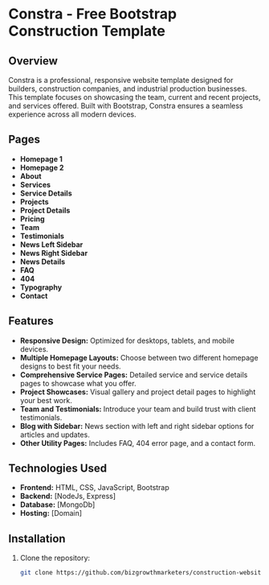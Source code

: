 # Constra - Free Bootstrap Construction Template

## Overview
Constra is a professional, responsive website template designed for builders, construction companies, and industrial production businesses. This template focuses on showcasing the team, current and recent projects, and services offered. Built with Bootstrap, Constra ensures a seamless experience across all modern devices.

## Pages

- **Homepage 1**
- **Homepage 2**
- **About**
- **Services**
- **Service Details**
- **Projects**
- **Project Details**
- **Pricing**
- **Team**
- **Testimonials**
- **News Left Sidebar**
- **News Right Sidebar**
- **News Details**
- **FAQ**
- **404**
- **Typography**
- **Contact**

## Features
- **Responsive Design:** Optimized for desktops, tablets, and mobile devices.
- **Multiple Homepage Layouts:** Choose between two different homepage designs to best fit your needs.
- **Comprehensive Service Pages:** Detailed service and service details pages to showcase what you offer.
- **Project Showcases:** Visual gallery and project detail pages to highlight your best work.
- **Team and Testimonials:** Introduce your team and build trust with client testimonials.
- **Blog with Sidebar:** News section with left and right sidebar options for articles and updates.
- **Other Utility Pages:** Includes FAQ, 404 error page, and a contact form.

## Technologies Used
- **Frontend:** HTML, CSS, JavaScript, Bootstrap
- **Backend:** [NodeJs, Express]
- **Database:** [MongoDb]
- **Hosting:** [Domain]

## Installation
1. Clone the repository:
   ```bash
   git clone https://github.com/bizgrowthmarketers/construction-website.git
